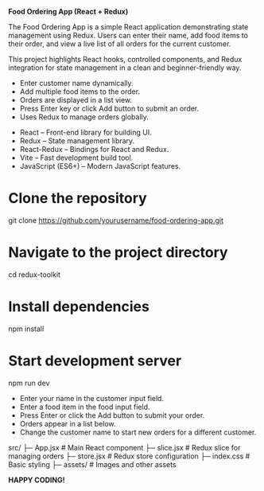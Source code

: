 **Food Ordering App (React + Redux)**
<!-- Overview -->
The Food Ordering App is a simple React application demonstrating state management using Redux. Users can enter their name, add food items to their order, and view a live list of all orders for the current customer.

This project highlights React hooks, controlled components, and Redux integration for state management in a clean and beginner-friendly way.

<!-- Features -->

- Enter customer name dynamically.
- Add multiple food items to the order.
- Orders are displayed in a list view.
- Press Enter key or click Add button to submit an order.
- Uses Redux to manage orders globally.

<!-- Tech Stack -->

- React – Front-end library for building UI.
- Redux – State management library.
- React-Redux – Bindings for React and Redux.
- Vite – Fast development build tool.
- JavaScript (ES6+) – Modern JavaScript features.

<!-- Installation -->
# Clone the repository
git clone https://github.com/yourusername/food-ordering-app.git

# Navigate to the project directory
cd redux-toolkit

# Install dependencies
npm install

# Start development server
npm run dev

<!-- Usage -->

- Enter your name in the customer input field.
- Enter a food item in the food input field.
- Press Enter or click the Add button to submit your order.
- Orders appear in a list below.
- Change the customer name to start new orders for a different customer.

<!-- File Structure -->
src/
├─ App.jsx           # Main React component
├─ slice.jsx         # Redux slice for managing orders
├─ store.jsx         # Redux store configuration
├─ index.css         # Basic styling
├─ assets/           # Images and other assets


**HAPPY CODING!**